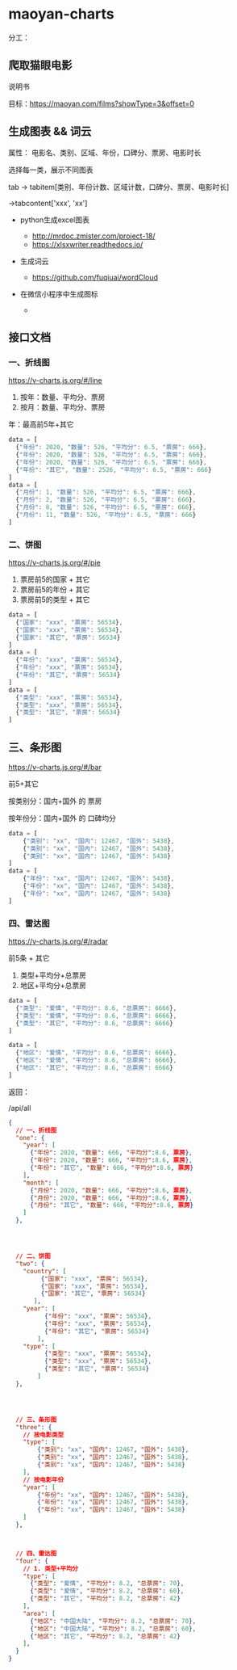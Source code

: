 # maoyan-charts

分工：

## 爬取猫眼电影

说明书

目标：https://maoyan.com/films?showType=3&offset=0


## 生成图表 && 词云

属性：
电影名、类别、区域、年份，口碑分、票房、电影时长

选择每一类，展示不同图表

tab -> tabitem[类别、年份计数、区域计数，口碑分、票房、电影时长]

->tabcontent['xxx', 'xx']


    

- python生成excel图表

    - http://mrdoc.zmister.com/project-18/
    - https://xlsxwriter.readthedocs.io/

- 生成词云

    - https://github.com/fuqiuai/wordCloud

- 在微信小程序中生成图标

    - 

## 接口文档

### 一、折线图

https://v-charts.js.org/#/line

1. 按年：数量、平均分、票房
1. 按月：数量、平均分、票房

年：最高前5年+其它

```js
data = [
  {"年份": 2020, "数量": 526, "平均分": 6.5, "票房": 666},
  {"年份": 2020, "数量": 526, "平均分": 6.5, "票房": 666},
  {"年份": 2020, "数量": 526, "平均分": 6.5, "票房": 666},
  {"年份": "其它", "数量": 2526, "平均分": 6.5, "票房": 666}
]
data = [
  {"月份": 1, "数量": 526, "平均分": 6.5, "票房": 666},
  {"月份": 2, "数量": 526, "平均分": 6.5, "票房": 666},
  {"月份": 8, "数量": 526, "平均分": 6.5, "票房": 666},
  {"月份": 11, "数量": 526, "平均分": 6.5, "票房": 666}
]
```

### 二、饼图

https://v-charts.js.org/#/pie

1. 票房前5的国家 + 其它
2. 票房前5的年份 + 其它
3. 票房前5的类型 + 其它

```js
data = [
  {"国家": "xxx", "票房": 56534},
  {"国家": "xxx", "票房": 56534},
  {"国家": "其它", "票房": 56534}
]
data = [
  {"年份": "xxx", "票房": 56534},
  {"年份": "xxx", "票房": 56534},
  {"年份": "其它", "票房": 56534}
]
data = [
  {"类型": "xxx", "票房": 56534},
  {"类型": "xxx", "票房": 56534},
  {"类型": "其它", "票房": 56534}
]
```
## 三、条形图

https://v-charts.js.org/#/bar


前5+其它

按类别分：国内+国外 的 票房

按年份分：国内+国外 的 口碑均分

```js
data = [
    {"类别": "xx", "国内": 12467, "国外": 5438},
    {"类别": "xx", "国内": 12467, "国外": 5438},
    {"类别": "xx", "国内": 12467, "国外": 5438}
]
data = [
    {"年份": "xx", "国内": 12467, "国外": 5438},
    {"年份": "xx", "国内": 12467, "国外": 5438},
    {"年份": "xx", "国内": 12467, "国外": 5438}
]
```

### 四、雷达图

https://v-charts.js.org/#/radar

前5条 + 其它

1. 类型+平均分+总票房
2. 地区+平均分+总票房

```js
data = [
  {"类型": "爱情", "平均分": 8.6, "总票房": 6666},
  {"类型": "爱情", "平均分": 8.6, "总票房": 6666},
  {"类型": "其它", "平均分": 8.6, "总票房": 6666}
]

data = [
  {"地区": "爱情", "平均分": 8.6, "总票房": 6666},
  {"地区": "爱情", "平均分": 8.6, "总票房": 6666},
  {"地区": "其它", "平均分": 8.6, "总票房": 6666}
]

```


返回：

/api/all

```json
{
  // 一、折线图
  "one": {
    "year": [
      {"年份": 2020, "数量": 666, "平均分":8.6, 票房},
      {"年份": 2020, "数量": 666, "平均分":8.6, 票房},
      {"年份": "其它", "数量": 666, "平均分":8.6, 票房}
    ],
    "month": [   
      {"月份": 2020, "数量": 666, "平均分":8.6, 票房},
      {"月份": 2020, "数量": 666, "平均分":8.6, 票房},
      {"月份": "其它", "数量": 666, "平均分":8.6, 票房}
    ]
  },




  // 二、饼图
  "two": {
    "country": [
         {"国家": "xxx", "票房": 56534},
         {"国家": "xxx", "票房": 56534},
         {"国家": "其它", "票房": 56534}
       ],
    "year": [
          {"年份": "xxx", "票房": 56534},
          {"年份": "xxx", "票房": 56534},
          {"年份": "其它", "票房": 56534}
        ],
    "type": [
          {"类型": "xxx", "票房": 56534},
          {"类型": "xxx", "票房": 56534},
          {"类型": "其它", "票房": 56534}
        ]
  },




  // 三、条形图
  "three": {
    // 按电影类型
    "type": [
        {"类别": "xx", "国内": 12467, "国外": 5438},
        {"类别": "xx", "国内": 12467, "国外": 5438},
        {"类别": "xx", "国内": 12467, "国外": 5438}
    ],
    // 按电影年份
    "year": [
        {"年份": "xx", "国内": 12467, "国外": 5438},
        {"年份": "xx", "国内": 12467, "国外": 5438},
        {"年份": "xx", "国内": 12467, "国外": 5438}
    ]
  },



  // 四、雷达图
  "four": {
    // 1. 类型+平均分
    "type": [
      {"类型": "爱情", "平均分": 8.2, "总票房": 70},
      {"类型": "爱情", "平均分": 8.2, "总票房": 60},
      {"类型": "其它", "平均分": 8.2, "总票房": 42}
    ],
    "area": [
      {"地区": "中国大陆", "平均分": 8.2, "总票房": 70},
      {"地区": "中国大陆", "平均分": 8.2, "总票房": 60},
      {"地区": "其它", "平均分": 8.2, "总票房": 42}
    ],
  }
}
```

